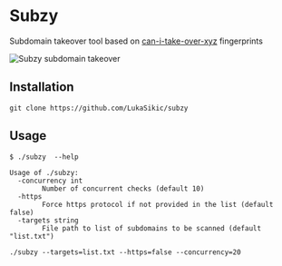 # Subzy
Subdomain takeover tool based on [can-i-take-over-xyz](https://github.com/EdOverflow/can-i-take-over-xyz/blob/master/README.md) fingerprints

![Subzy subdomain takeover](https://i.imgur.com/gw8RGo9.png "Logo Title Text 1")

## Installation
```git clone https://github.com/LukaSikic/subzy```

## Usage
``` 
$ ./subzy  --help

Usage of ./subzy:
  -concurrency int
        Number of concurrent checks (default 10)
  -https
        Force https protocol if not provided in the list (default false)
  -targets string
        File path to list of subdomains to be scanned (default "list.txt")

./subzy --targets=list.txt --https=false --concurrency=20
```